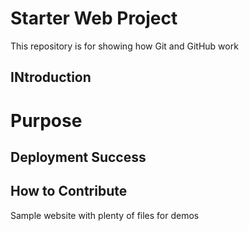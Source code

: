 # Starter Web Project

This repository is for showing how Git and GitHub work

## INtroduction

# Purpose

## Deployment Success

## How to Contribute

Sample website with plenty of files for demos